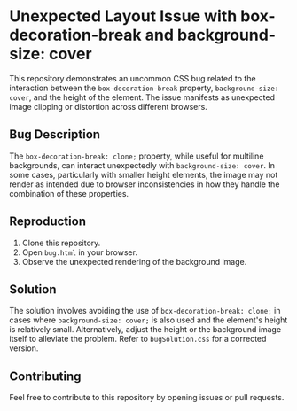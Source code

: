 # Unexpected Layout Issue with box-decoration-break and background-size: cover

This repository demonstrates an uncommon CSS bug related to the interaction between the `box-decoration-break` property, `background-size: cover`, and the height of the element.  The issue manifests as unexpected image clipping or distortion across different browsers.

## Bug Description
The `box-decoration-break: clone;` property, while useful for multiline backgrounds, can interact unexpectedly with `background-size: cover`.  In some cases, particularly with smaller height elements, the image may not render as intended due to browser inconsistencies in how they handle the combination of these properties.

## Reproduction
1. Clone this repository.
2. Open `bug.html` in your browser.
3. Observe the unexpected rendering of the background image.

## Solution
The solution involves avoiding the use of `box-decoration-break: clone;` in cases where `background-size: cover;` is also used and the element's height is relatively small.  Alternatively, adjust the height or the background image itself to alleviate the problem.  Refer to `bugSolution.css` for a corrected version.

## Contributing
Feel free to contribute to this repository by opening issues or pull requests.